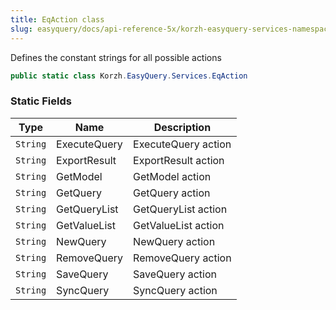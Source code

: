 ```yaml
---
title: EqAction class
slug: easyquery/docs/api-reference-5x/korzh-easyquery-services-namespace/eqaction-class
---
```



Defines the constant strings for all possible actions
```csharp
public static class Korzh.EasyQuery.Services.EqAction

```

### Static Fields

| Type | Name | Description | 
| --- | --- | --- | 
| `String` | ExecuteQuery | ExecuteQuery action | 
| `String` | ExportResult | ExportResult action | 
| `String` | GetModel | GetModel action | 
| `String` | GetQuery | GetQuery action | 
| `String` | GetQueryList | GetQueryList action | 
| `String` | GetValueList | GetValueList action | 
| `String` | NewQuery | NewQuery action | 
| `String` | RemoveQuery | RemoveQuery action | 
| `String` | SaveQuery | SaveQuery action | 
| `String` | SyncQuery | SyncQuery action |